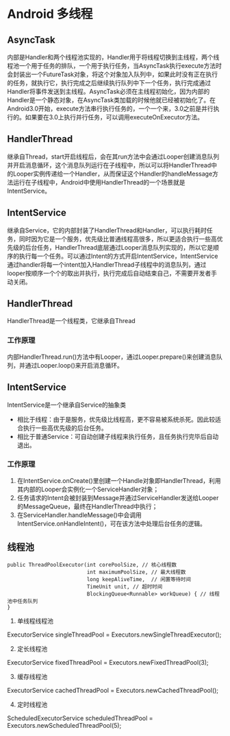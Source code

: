 # Android 多线程

## AsyncTask

内部是Handler和两个线程池实现的，Handler用于将线程切换到主线程，两个线程池一个用于任务的排队，一个用于执行任务，当AsyncTask执行execute方法时会封装出一个FutureTask对象，将这个对象加入队列中，如果此时没有正在执行的任务，就执行它，执行完成之后继续执行队列中下一个任务，执行完成通过Handler将事件发送到主线程。AsyncTask必须在主线程初始化，因为内部的Handler是一个静态对象，在AsyncTask类加载的时候他就已经被初始化了。在Android3.0开始，execute方法串行执行任务的，一个一个来，3.0之前是并行执行的。如果要在3.0上执行并行任务，可以调用executeOnExecutor方法。

## HandlerThread

继承自Thread，start开启线程后，会在其run方法中会通过Looper创建消息队列并开启消息循环，这个消息队列运行在子线程中，所以可以将HandlerThread中的Looper实例传递给一个Handler，从而保证这个Handler的handleMessage方法运行在子线程中，Android中使用HandlerThread的一个场景就是IntentService。

## IntentService

继承自Service，它的内部封装了HandlerThread和Handler，可以执行耗时任务，同时因为它是一个服务，优先级比普通线程高很多，所以更适合执行一些高优先级的后台任务，HandlerThread底层通过Looper消息队列实现的，所以它是顺序的执行每一个任务。可以通过Intent的方式开启IntentService，IntentService通过handler将每一个intent加入HandlerThread子线程中的消息队列，通过looper按顺序一个个的取出并执行，执行完成后自动结束自己，不需要开发者手动关闭。

## HandlerThread

HandlerThread是一个线程类，它继承自Thread

### 工作原理

内部HandlerThread.run()方法中有Looper，通过Looper.prepare()来创建消息队列，并通过Looper.loop()来开启消息循环。

## IntentService

IntentService是一个继承自Service的抽象类

* 相比于线程：由于是服务，优先级比线程高，更不容易被系统杀死。因此较适合执行一些高优先级的后台任务。
* 相比于普通Service：可自动创建子线程来执行任务，且任务执行完毕后自动退出。

### 工作原理

1. 在IntentService.onCreate()里创建一个Handle对象即HandlerThread，利用其内部的Looper会实例化一个ServiceHandler对象；
2. 任务请求的Intent会被封装到Message并通过ServiceHandler发送给Looper的MessageQueue，最终在HandlerThread中执行；
3. 在ServiceHandler.handleMessage()中会调用IntentService.onHandleIntent()，可在该方法中处理后台任务的逻辑。

## 线程池

```
public ThreadPoolExecutor(int corePoolSize, // 核心线程数
                          int maximumPoolSize, // 最大线程数
                          long keepAliveTime,  // 闲置等待时间
                          TimeUnit unit, // 超时时间
                          BlockingQueue<Runnable> workQueue) { // 线程池中任务队列
}
```

1. 单线程线程池

ExecutorService singleThreadPool = Executors.newSingleThreadExecutor();

2. 定长线程池

ExecutorService fixedThreadPool = Executors.newFixedThreadPool(3);

3. 缓存线程池

ExecutorService cachedThreadPool = Executors.newCachedThreadPool();

4. 定时线程池

ScheduledExecutorService scheduledThreadPool = Executors.newScheduledThreadPool(5);
